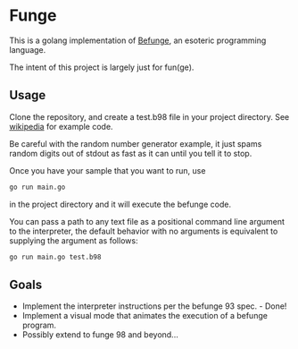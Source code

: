 # Funge

This is a golang implementation of [Befunge](https://en.wikipedia.org/wiki/Befunge), an esoteric programming language.

The intent of this project is largely just for fun(ge).

## Usage

Clone the repository, and create a test.b98 file in your project directory. See [wikipedia](https://en.wikipedia.org/wiki/Befunge#Sample_Befunge-93_code) for example code.

Be careful with the random number generator example, it just spams random digits out of stdout as fast as it can until you tell it to stop.

Once you have your sample that you want to run, use

```bash
go run main.go
```

in the project directory and it will execute the befunge code.

You can pass a path to any text file as a positional command line argument to the interpreter, the default behavior with no arguments is equivalent to supplying the argument as follows:

```bash
go run main.go test.b98
```


## Goals

 - Implement the interpreter instructions per the befunge 93 spec. - Done!
 - Implement a visual mode that animates the execution of a befunge program.
 - Possibly extend to funge 98 and beyond...
 
